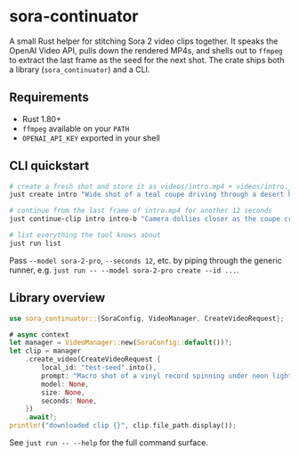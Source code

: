 # sora-continuator

A small Rust helper for stitching Sora 2 video clips together. It speaks the OpenAI Video API, pulls down the rendered MP4s, and shells out to `ffmpeg` to extract the last frame as the seed for the next shot. The crate ships both a library (`sora_continuator`) and a CLI.

## Requirements

- Rust 1.80+
- `ffmpeg` available on your `PATH`
- `OPENAI_API_KEY` exported in your shell

## CLI quickstart

```bash
# create a fresh shot and store it as videos/intro.mp4 + videos/intro.json
just create intro "Wide shot of a teal coupe driving through a desert highway, heat ripples visible."

# continue from the last frame of intro.mp4 for another 12 seconds
just continue-clip intro intro-b "Camera dollies closer as the coupe crests a hill at sunset."

# list everything the tool knows about
just run list
```

Pass `--model sora-2-pro`, `--seconds 12`, etc. by piping through the generic runner, e.g. `just run -- --model sora-2-pro create --id ...`.

## Library overview

```rust
use sora_continuator::{SoraConfig, VideoManager, CreateVideoRequest};

# async context
let manager = VideoManager::new(SoraConfig::default())?;
let clip = manager
    .create_video(CreateVideoRequest {
        local_id: "test-seed".into(),
        prompt: "Macro shot of a vinyl record spinning under neon light".into(),
        model: None,
        size: None,
        seconds: None,
    })
    .await?;
println!("downloaded clip {}", clip.file_path.display());
```

See `just run -- --help` for the full command surface.
